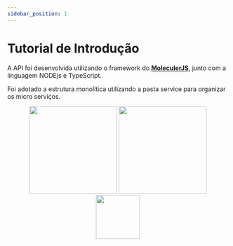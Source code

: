 ```yaml
---
sidebar_position: 1
---
```


# Tutorial de Introdução

A API foi desenvolvida utilizando o framework do **[MoleculerJS](https://moleculer.services/)**, junto com a linguagem NODEjs e TypeScript.

Foi adotado a estrutura monolítica utilizando a pasta service para organizar os micro serviços.

<p align="center">
  <img src="https://ubunlog.com/wp-content/uploads/2020/04/about-nodejs-1024x469.png" width="200" />
  <img src="https://blog.theodo.com/static/ba2166b279b234c4824d1c2fb299ced2/a79d3/ts_logo.png" width="200" />
  <img src="https://pbs.twimg.com/profile_images/862238754794340352/tDNHA1g1_400x400.jpg" width="100" />
</p>
